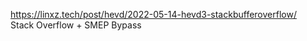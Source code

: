https://linxz.tech/post/hevd/2022-05-14-hevd3-stackbufferoverflow/     
Stack Overflow + SMEP Bypass
